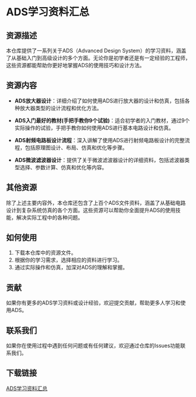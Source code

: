 # ADS学习资料汇总

## 资源描述

本仓库提供了一系列关于ADS（Advanced Design System）的学习资料，涵盖了从基础入门到高级设计的多个方面。无论你是初学者还是有一定经验的工程师，这些资源都能帮助你更好地掌握ADS的使用技巧和设计方法。

## 资源内容

- **ADS放大器设计**：详细介绍了如何使用ADS进行放大器的设计和仿真，包括各种放大器类型的设计流程和优化方法。
  
- **ADS入门最好的教材(手把手教你9个试验)**：适合初学者的入门教材，通过9个实际操作的试验，手把手教你如何使用ADS进行基本电路设计和仿真。

- **ADS射频电路板设计流程**：深入讲解了使用ADS进行射频电路板设计的完整流程，包括原理图设计、布局、仿真和优化等步骤。

- **ADS微波滤波器设计**：提供了关于微波滤波器设计的详细资料，包括滤波器类型选择、参数计算、仿真和优化等内容。

## 其他资源

除了上述主要内容外，本仓库还包含了上百个ADS文件资料，涵盖了从基础电路设计到复杂系统仿真的各个方面。这些资源可以帮助你全面提升ADS的使用技能，解决实际工程中的各种问题。

## 如何使用

1. 下载本仓库中的资源文件。
2. 根据你的学习需求，选择相应的资料进行学习。
3. 通过实际操作和仿真，加深对ADS的理解和掌握。

## 贡献

如果你有更多的ADS学习资料或设计经验，欢迎提交贡献，帮助更多人学习和使用ADS。

## 联系我们

如果你在使用过程中遇到任何问题或有任何建议，欢迎通过仓库的Issues功能联系我们。

## 下载链接

[ADS学习资料汇总](https://pan.quark.cn/s/0b9c2e2a58b9)
